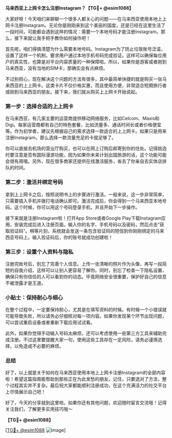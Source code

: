 **马来西亚上上网卡怎么注册Instagram？【TG💪+ @esim1088】**

大家好呀！今天咱们来聊聊一个很多人都关心的问题——在马来西亚使用本地上上网卡注册Instagram。无论你是刚刚来到这个美丽的国度，还是已经在这里生活了一段时间，可能都会遇到这样的情况：需要一个本地号码才能注册Instagram。那么，接下来就让我手把手教你如何操作吧！

首先呢，咱们得搞清楚为什么需要本地号码。Instagram为了防止垃圾账号泛滥，设置了这样一个机制，要求用户通过本地手机号码完成验证。这样可以确保每位用户的真实性，也算是对平台内容质量的一种保障啦。所以，如果你是游客或者刚到马来西亚，没有当地的SIM卡，那确实会有点麻烦。

不过别担心，现在解决这个问题的方法有很多，其中最简单快捷的就是购买一张马来西亚的上上网卡。这类卡片不仅价格实惠，而且使用方便，非常适合短期旅行者或刚到马来西亚的朋友。接下来，我们就从购买上上网卡开始说起。

### 第一步：选择合适的上上网卡

在马来西亚，有几家主要的运营商提供移动网络服务，比如Celcom、Maxis和Digi。每家运营商都有自己的特色套餐，比如流量多、通话时间长或者价格便宜等。作为初学者，建议先根据自己的需求选择一款适合的上上网卡。如果只是用来注册Instagram，那么选择一款流量充足的卡就足够了。

你可以直接去机场的营业厅购买，也可以在网上订购后邮寄到你的住处。记得挑选时要注意是否有国际漫游功能，因为如果你未来计划出国旅游的话，这个功能可能会很有用哦。另外，现在很多商家还提供在线激活服务，省去了你亲自去实体店排队的时间。

### 第二步：激活并绑定号码

拿到上上网卡之后，按照说明书上的步骤进行激活。一般来说，这一步非常简单，只需要插入手机并拨打电话确认即可。激活完成后，你会得到一个马来西亚本地号码。这个时候，你可以用这个号码登录手机，并且开始下一步操作。

接下来就是注册Instagram啦！打开App Store或者Google Play下载Instagram应用，安装完成后进入注册页面。输入你的名字、手机号码以及密码，然后点击“获取验证码”。稍等片刻，系统就会发送一条包含验证码的短信到你刚刚绑定的马来西亚号码上。输入验证码后，你的账号就成功创建啦！

### 第三步：设置个人资料与隐私

注册完账号后，别忘了完善个人信息。上传一张清晰的照片作为头像，再写一段简短的自我介绍，这样可以让别人更容易了解你。同时，别忘了检查一下隐私设置，确保只有你信任的人可以看到你的动态。毕竟网络安全很重要，保护好自己的信息不被泄露才是王道。

### 小贴士：保持耐心与细心

在整个过程中，一定要保持耐心，尤其是在填写资料的时候。有时候一个小错误就可能导致失败，所以请务必仔细核对每一项内容。如果你发现某个环节出现问题，可以尝试重启设备或者重新下载应用试试看。

此外，如果你觉得手动输入号码太麻烦，还可以考虑使用一些第三方工具来辅助完成注册。不过这里要提醒大家一句，使用这些工具存在一定风险，请务必谨慎选择，以免造成不必要的麻烦。

### 总结

好了，以上就是关于如何在马来西亚使用本地上上网卡注册Instagram的全部内容啦！希望这篇指南能帮助到那些正在为此发愁的朋友。记住，只要选对了方法，整个过程其实并不复杂。最后祝大家都能顺利注册成功，在这个充满活力的社交平台上尽情展示自己吧！

好了，今天的分享就到这里啦。如果你还有其他问题，欢迎随时留言交流哦！记得关注我们，了解更多实用技巧哦～

**【TG💪+ @esim1088】**

[[TG💪+ @esim1088](https://t.me/s/esim1088) ![Image](https://i.postimg.cc/4NQfJmqS/Snipaste-2025-05-13-00-14-12.png)]